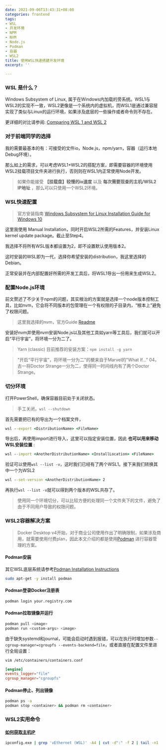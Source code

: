 ```yaml
---
date: 2021-09-06T13:43:31+08:00
categories: frontend
tags:
- WSL
- 开发环境
- NPM
- NVM
- Node.js
- Podman
- 容器
- WSL2
title: 使用WSL快速搭建开发环境
excerpt: ''

---
```

### WSL 是什么？

Windows Subsystem of Linux, 属于在Windows内加载的旁系统。WSL1与WSL2的实现不一致，WSL2更像是一个系统内的虚拟机，而WSL1是通过兼容层实现了类似与Linux的运行环境，如果涉及底层的一些操作或者命令则不存在。

更详细的对比请参阅: [Comparing WSL 1 and WSL 2
](https://docs.microsoft.com/en-us/windows/wsl/compare-versions)

### 对于前端同学的选择

我的需要最基本的有：可接受的文件io，Node.js，npm/yarn，容器（运行本地Debug环境）。

那么如上的需求，可以考虑WSL1+WSL2的搭配方案，即需要容器的环境使用WSL2挂载项目文件夹进行执行，否则则在WSL1内正常使用Node开发。

> 如果你能接受 __【挂载盘】较慢的io速度__ 以及 __每次需要现查的主机/WSL2 IP地址__ ，那么可以只使用一个WSL2环境。

### WSL快速配置

> 官方安装指南 [Windows Subsystem for Linux Installation Guide for Windows 10](https://docs.microsoft.com/en-us/windows/wsl/install-win10)

这里我使用 Manual Installation，同时开启WSL2所需的Features，并安装Linux kernel update package。截止至Step4。

我选择不将所有WSL版本都设置为2，即不设置默认使用版本2。

这时安装的WSL即为一代，选择你希望安装的distribution，我这里选择的Debian。

正常安装并在内部配置好所需的开发工具后，将WSL1导出一份用来生成WSL2。

### 配置Node.js环境

前文赘述了不少关于npm的问题，其实根治的方案就是选择一个node版本控制工具，比如nvm，它会将不同版本的包管理在一个有权限的子目录内，“根本上”避免了权限问题。

> 这里我选择的nvm，官方Guide [Readme](https://github.com/nvm-sh/nvm#installing-and-updating)

安装好nvm并使用nvm安装Node.js以及其他工具如yarn等工具后，我们就可以开启“平行宇宙”，将环境一分为二了。

> Yarn (classic) 目前推荐的安装方案：`npm install -g yarn`

> "开启“平行宇宙”，将环境一分为二"的梗来自于Marvel的"What If..." 04，古一将Doctor Strange一分为二，使得同一时间线内有了两个Doctor Strange。

### 切分环境

打开PowerShell，确保容器目前处于关闭状态。

> 手工关闭，`wsl --shutdown`

首先需要把已有的导出为一个档案文件，

```cmd
wsl --export <DistributionName> <FileName>
```

导出后，再使用import进行导入，这里可以指定安装位置，因此 __也可以用来移动WSL安装位置__ :

```cmd
wsl --import <AnotherDistributionName> <InstallLocation> <FileName>
```

验证可以使用`wsl --list -v`，这时我们已经有了两个WSL1。接下来我们转换其中一个为WSL2

```cmd
wsl --set-version <AnotherDistributionName> 2
```

再执行`wsl --list -v`就可以得到两个版本的WSL共存了。

> 使用同一个环境切分，可以比较方便的处理同一个文件夹下的文件，避免了由于不同用户导致的权限问题。

### WSL2容器解决方案

> Docker Desktop v4开始，对于商业公司使用作出了明确限制，如果涉及商用，就需要使用付费plan，因此本文介绍的都是使用[Podman](https://podman.io/) 进行容器管理的方案。

#### Podman安装

其它WSL底层系统请参考[Podman Installation Instructions](https://podman.io/getting-started/installation)

```bash
sudo apt-get -y install podman
```

#### Podman登录Docker注册表

```bash
podman login your.registry.com
```

#### Podman拉取镜像并运行

```bash
podman pull <image>
podman run <custom-args> <image>
```

由于缺失systemd和journal，可能会启动时遇到报错，可以在执行时增加参数`--cgroup-manager=cgroupfs --events-backend=file`，或者直接在配置文件里进行全局设置：

```bash
vim /etc/containers/containers.conf
```

```conf
[engine]
events_logger="file"
cgroup_manager="cgroupfs"
```

#### Podman停止、列出镜像

```bash
podman ps -a
podman stop <container> && podman rm <container>
```

### WSL2实用命令

#### [如何获取主机IP](https://pscheit.medium.com/get-the-ip-address-of-the-desktop-windows-host-in-wsl2-7dc61653ad51)

```bash
ipconfig.exe | grep 'vEthernet (WSL)' -A4 | cut -d":" -f 2 | tail -n1 | sed -e 's/\s*//g'
```